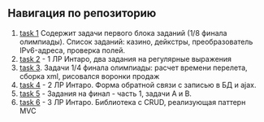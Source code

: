 ## Навигация по репозиторию
1. [task 1](/task1/)
Содержит задачи первого блока заданий (1/8 финала олимпиады). 
Список заданий: казино, дейкстры, преобразователь IPv6-адреса, проверка полей.
2. [task 2](/task2/) - 1 ЛР Интаро, два задания на регулярные выражения
3. [task 3](/task3/). Задачи 1/4 финала олимпиады: расчет времени перелета, сборка xml, рисовался воронки продаж
4. [task 4](/task4/) - 2 ЛР Интаро. Форма обратной связи с записью в БД и ajax.
5. [task 5](/task5/) - Задания на финал - часть 1, задачи А и В.
6. [task 6](/task6/) - 3 ЛР Интаро. Библиотека с CRUD, реализующая паттерн MVC

